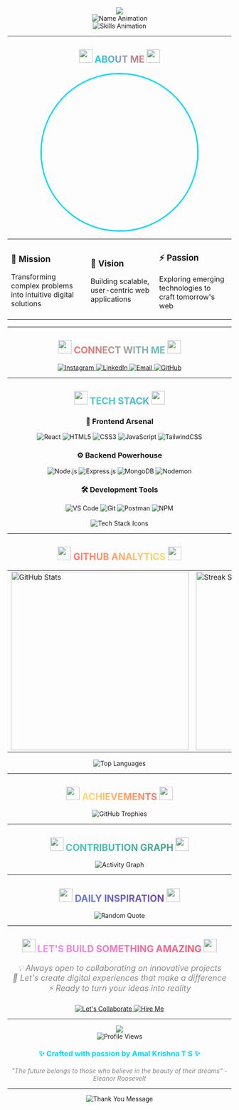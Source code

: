 <div align="center">
  <img src="https://capsule-render.vercel.app/api?type=waving&color=gradient&customColorList=6,11,20&height=120&section=header&text=&fontSize=0&animation=fadeIn"/>
</div>

<div align="center">
  <img src="https://readme-typing-svg.demolab.com?font=Orbitron&size=42&duration=2000&pause=500&color=00D9FF&center=true&vCenter=true&width=800&height=80&lines=AMAL+KRISHNA+T+S;FULL-STACK+ARCHITECT;DIGITAL+INNOVATOR" alt="Name Animation"/>
</div>

<div align="center">
  <img src="https://readme-typing-svg.demolab.com?font=Fira+Code&size=22&duration=3000&pause=1000&color=FF6B6B&center=true&vCenter=true&multiline=true&width=700&height=120&lines=🚀+MERN+Stack+Developer;💡+Problem+Solver+%26+Innovator;⚡+Building+Tomorrow's+Web;🌟+Crafting+Digital+Experiences" alt="Skills Animation"/>
</div>

---

<div align="center">
  <h2>
    <img src="https://media.giphy.com/media/WUlplcMpOCEmTGBtBW/giphy.gif" width="30">
    <span style="background: linear-gradient(45deg, #00D9FF, #FF6B6B); -webkit-background-clip: text; -webkit-text-fill-color: transparent;">
      ABOUT ME
    </span>
    <img src="https://media.giphy.com/media/WUlplcMpOCEmTGBtBW/giphy.gif" width="30">
  </h2>
</div>

<div align="center">
  <img src="https://github.com/SP-XD/SP-XD/blob/main/images/dev-working_rounded.gif?raw=true" width="350" style="border-radius: 50%; border: 3px solid #00D9FF;"/>
</div>

<div align="center">
  <table>
    <tr>
      <td>
        <h3>🎯 Mission</h3>
        <p>Transforming complex problems into intuitive digital solutions</p>
      </td>
      <td>
        <h3>🌟 Vision</h3>
        <p>Building scalable, user-centric web applications</p>
      </td>
      <td>
        <h3>⚡ Passion</h3>
        <p>Exploring emerging technologies to craft tomorrow's web</p>
      </td>
    </tr>
  </table>
</div>

---

<div align="center">
  <h2>
    <img src="https://media.giphy.com/media/iY8CRBdQXODJSCERIr/giphy.gif" width="30">
    <span style="background: linear-gradient(45deg, #FF6B6B, #4ECDC4); -webkit-background-clip: text; -webkit-text-fill-color: transparent;">
      CONNECT WITH ME
    </span>
    <img src="https://media.giphy.com/media/iY8CRBdQXODJSCERIr/giphy.gif" width="30">
  </h2>
</div>

<div align="center">
  <a href="https://instagram.com/aesthfex">
    <img src="https://img.shields.io/badge/Instagram-E4405F?style=for-the-badge&logo=instagram&logoColor=white&labelColor=000000" alt="Instagram"/>
  </a>
  <a href="https://linkedin.com/in/amal-thorakkat">
    <img src="https://img.shields.io/badge/LinkedIn-0077B5?style=for-the-badge&logo=linkedin&logoColor=white&labelColor=000000" alt="LinkedIn"/>
  </a>
  <a href="mailto:amalthorakkat@gmail.com">
    <img src="https://img.shields.io/badge/Email-D14836?style=for-the-badge&logo=gmail&logoColor=white&labelColor=000000" alt="Email"/>
  </a>
  <a href="https://github.com/amalthorakkat">
    <img src="https://img.shields.io/badge/GitHub-100000?style=for-the-badge&logo=github&logoColor=white&labelColor=000000" alt="GitHub"/>
  </a>
</div>

---

<div align="center">
  <h2>
    <img src="https://media.giphy.com/media/QssGEmpkyEOhBCb7e1/giphy.gif" width="30">
    <span style="background: linear-gradient(45deg, #4ECDC4, #45B7D1); -webkit-background-clip: text; -webkit-text-fill-color: transparent;">
      TECH STACK
    </span>
    <img src="https://media.giphy.com/media/QssGEmpkyEOhBCb7e1/giphy.gif" width="30">
  </h2>
</div>

<div align="center">
  <h3>🎨 Frontend Arsenal</h3>
  <div>
    <img src="https://img.shields.io/badge/React-20232A?style=for-the-badge&logo=react&logoColor=61DAFB" alt="React"/>
    <img src="https://img.shields.io/badge/HTML5-E34F26?style=for-the-badge&logo=html5&logoColor=white" alt="HTML5"/>
    <img src="https://img.shields.io/badge/CSS3-1572B6?style=for-the-badge&logo=css3&logoColor=white" alt="CSS3"/>
    <img src="https://img.shields.io/badge/JavaScript-F7DF1E?style=for-the-badge&logo=javascript&logoColor=black" alt="JavaScript"/>
    <img src="https://img.shields.io/badge/Tailwind_CSS-38B2AC?style=for-the-badge&logo=tailwind-css&logoColor=white" alt="TailwindCSS"/>
  </div>
  
  <h3>⚙️ Backend Powerhouse</h3>
  <div>
    <img src="https://img.shields.io/badge/Node.js-339933?style=for-the-badge&logo=nodedotjs&logoColor=white" alt="Node.js"/>
    <img src="https://img.shields.io/badge/Express.js-000000?style=for-the-badge&logo=express&logoColor=white" alt="Express.js"/>
    <img src="https://img.shields.io/badge/MongoDB-4EA94B?style=for-the-badge&logo=mongodb&logoColor=white" alt="MongoDB"/>
    <img src="https://img.shields.io/badge/Nodemon-76D04B?style=for-the-badge&logo=nodemon&logoColor=white" alt="Nodemon"/>
  </div>
  
  <h3>🛠️ Development Tools</h3>
  <div>
    <img src="https://img.shields.io/badge/VS_Code-007ACC?style=for-the-badge&logo=visual-studio-code&logoColor=white" alt="VS Code"/>
    <img src="https://img.shields.io/badge/Git-F05032?style=for-the-badge&logo=git&logoColor=white" alt="Git"/>
    <img src="https://img.shields.io/badge/Postman-FF6C37?style=for-the-badge&logo=postman&logoColor=white" alt="Postman"/>
    <img src="https://img.shields.io/badge/NPM-CB3837?style=for-the-badge&logo=npm&logoColor=white" alt="NPM"/>
  </div>
</div>

<div align="center">
  <br>
  <img src="https://skillicons.dev/icons?i=react,nodejs,express,mongodb,html,css,js,tailwind,git,vscode&theme=dark&perline=5" alt="Tech Stack Icons"/>
</div>

---

<div align="center">
  <h2>
    <img src="https://media.giphy.com/media/W5eoZHPpUx9sapR0eu/giphy.gif" width="30">
    <span style="background: linear-gradient(45deg, #FF6B6B, #FFE66D); -webkit-background-clip: text; -webkit-text-fill-color: transparent;">
      GITHUB ANALYTICS
    </span>
    <img src="https://media.giphy.com/media/W5eoZHPpUx9sapR0eu/giphy.gif" width="30">
  </h2>
</div>

<div align="center">
  <table>
    <tr>
      <td>
        <img src="https://github-readme-stats.vercel.app/api?username=amalthorakkat&show_icons=true&theme=tokyonight&hide_border=true&bg_color=0D1117&title_color=00D9FF&text_color=FFFFFF&icon_color=FF6B6B&count_private=true" alt="GitHub Stats" width="400"/>
      </td>
      <td>
        <img src="https://github-readme-streak-stats.herokuapp.com/?user=amalthorakkat&theme=tokyonight&hide_border=true&background=0D1117&stroke=00D9FF&ring=00D9FF&fire=FF6B6B&currStreakLabel=FFFFFF&sideLabels=FFFFFF&currStreakNum=00D9FF&sideNums=00D9FF&dates=FFFFFF" alt="Streak Stats" width="400"/>
      </td>
    </tr>
  </table>
</div>

<div align="center">
  <img src="https://github-readme-stats.vercel.app/api/top-langs/?username=amalthorakkat&theme=tokyonight&hide_border=true&bg_color=0D1117&title_color=00D9FF&text_color=FFFFFF&layout=compact&langs_count=8&card_width=600" alt="Top Languages"/>
</div>

---

<div align="center">
  <h2>
    <img src="https://media.giphy.com/media/3oKIPnAiaMCws8nOsE/giphy.gif" width="30">
    <span style="background: linear-gradient(45deg, #FFE66D, #FF6B6B); -webkit-background-clip: text; -webkit-text-fill-color: transparent;">
      ACHIEVEMENTS
    </span>
    <img src="https://media.giphy.com/media/3oKIPnAiaMCws8nOsE/giphy.gif" width="30">
  </h2>
</div>

<div align="center">
  <img src="https://github-profile-trophy.vercel.app/?username=amalthorakkat&theme=tokyonight&no-frame=true&no-bg=true&margin-w=4&column=7&title=Stars,Followers,Commits,Repositories,MultipleLang,PullRequest,Issues" alt="GitHub Trophies"/>
</div>

---

<div align="center">
  <h2>
    <img src="https://media.giphy.com/media/LnQjpWaON8nhr21vNW/giphy.gif" width="30">
    <span style="background: linear-gradient(45deg, #4ECDC4, #44A08D); -webkit-background-clip: text; -webkit-text-fill-color: transparent;">
      CONTRIBUTION GRAPH
    </span>
    <img src="https://media.giphy.com/media/LnQjpWaON8nhr21vNW/giphy.gif" width="30">
  </h2>
</div>

<div align="center">
  <img src="https://github-readme-activity-graph.vercel.app/graph?username=amalthorakkat&bg_color=0D1117&color=00D9FF&line=00D9FF&point=FFFFFF&area=true&hide_border=true&theme=tokyo-night" alt="Activity Graph"/>
</div>

---

<div align="center">
  <h2>
    <img src="https://media.giphy.com/media/26tn33aiTi1jkl6H6/giphy.gif" width="30">
    <span style="background: linear-gradient(45deg, #667eea, #764ba2); -webkit-background-clip: text; -webkit-text-fill-color: transparent;">
      DAILY INSPIRATION
    </span>
    <img src="https://media.giphy.com/media/26tn33aiTi1jkl6H6/giphy.gif" width="30">
  </h2>
</div>

<div align="center">
  <img src="https://quotes-github-readme.vercel.app/api?type=horizontal&theme=tokyonight&background=0D1117&border=00D9FF" alt="Random Quote"/>
</div>

---

<div align="center">
  <h2>
    <img src="https://media.giphy.com/media/VgCDAzcKvsR6OM0uWg/giphy.gif" width="30">
    <span style="background: linear-gradient(45deg, #f093fb, #f5576c); -webkit-background-clip: text; -webkit-text-fill-color: transparent;">
      LET'S BUILD SOMETHING AMAZING
    </span>
    <img src="https://media.giphy.com/media/VgCDAzcKvsR6OM0uWg/giphy.gif" width="30">
  </h2>
</div>

<div align="center">
  <p style="font-size: 18px; color: #888; font-style: italic; margin: 20px 0;">
    💡 Always open to collaborating on innovative projects<br>
    🚀 Let's create digital experiences that make a difference<br>
    ⚡ Ready to turn your ideas into reality
  </p>
</div>

<div align="center">
  <a href="mailto:amalthorakkat@gmail.com">
    <img src="https://img.shields.io/badge/Let's_Collaborate-00D9FF?style=for-the-badge&logo=handshake&logoColor=white&labelColor=000000" alt="Let's Collaborate"/>
  </a>
  <a href="https://linkedin.com/in/amal-thorakkat">
    <img src="https://img.shields.io/badge/Hire_Me-FF6B6B?style=for-the-badge&logo=linkedin&logoColor=white&labelColor=000000" alt="Hire Me"/>
  </a>
</div>

---

<div align="center">
  <img src="https://capsule-render.vercel.app/api?type=waving&color=gradient&customColorList=6,11,20&height=120&section=footer&text=&fontSize=0&animation=fadeIn"/>
</div>

<div align="center">
  <img src="https://komarev.com/ghpvc/?username=amalthorakkat&color=00d9ff&style=for-the-badge&label=PROFILE+VIEWS" alt="Profile Views"/>
</div>

<div align="center">
  <h3 style="color: #00D9FF; margin: 20px 0;">
    ✨ Crafted with passion by Amal Krishna T S ✨
  </h3>
  <p style="color: #888; font-style: italic;">
    "The future belongs to those who believe in the beauty of their dreams" - Eleanor Roosevelt
  </p>
</div>

---

<div align="center">
  <img src="https://readme-typing-svg.demolab.com?font=Orbitron&size=16&duration=4000&pause=1000&color=00D9FF&center=true&vCenter=true&width=600&height=50&lines=Thank+you+for+visiting+my+profile!;Let's+connect+and+build+amazing+things+together!" alt="Thank You Message"/>
</div>
